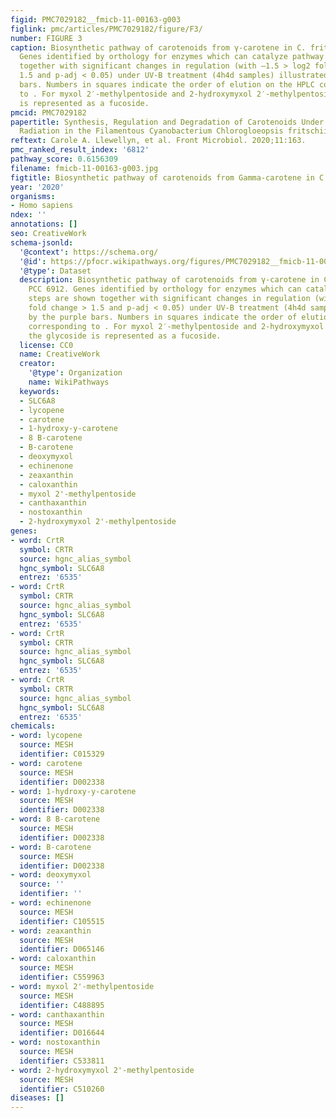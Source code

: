 ```yaml
---
figid: PMC7029182__fmicb-11-00163-g003
figlink: pmc/articles/PMC7029182/figure/F3/
number: FIGURE 3
caption: Biosynthetic pathway of carotenoids from γ-carotene in C. fritschii PCC 6912.
  Genes identified by orthology for enzymes which can catalyze pathway steps are shown
  together with significant changes in regulation (with –1.5 > log2 fold change >
  1.5 and p-adj < 0.05) under UV-B treatment (4h4d samples) illustrated by the purple
  bars. Numbers in squares indicate the order of elution on the HPLC corresponding
  to . For myxol 2′-methylpentoside and 2-hydroxymyxol 2′-methylpentoside the glycoside
  is represented as a fucoside.
pmcid: PMC7029182
papertitle: Synthesis, Regulation and Degradation of Carotenoids Under Low Level UV-B
  Radiation in the Filamentous Cyanobacterium Chlorogloeopsis fritschii PCC 6912.
reftext: Carole A. Llewellyn, et al. Front Microbiol. 2020;11:163.
pmc_ranked_result_index: '6812'
pathway_score: 0.6156309
filename: fmicb-11-00163-g003.jpg
figtitle: Biosynthetic pathway of carotenoids from Gamma-carotene in C
year: '2020'
organisms:
- Homo sapiens
ndex: ''
annotations: []
seo: CreativeWork
schema-jsonld:
  '@context': https://schema.org/
  '@id': https://pfocr.wikipathways.org/figures/PMC7029182__fmicb-11-00163-g003.html
  '@type': Dataset
  description: Biosynthetic pathway of carotenoids from γ-carotene in C. fritschii
    PCC 6912. Genes identified by orthology for enzymes which can catalyze pathway
    steps are shown together with significant changes in regulation (with –1.5 > log2
    fold change > 1.5 and p-adj < 0.05) under UV-B treatment (4h4d samples) illustrated
    by the purple bars. Numbers in squares indicate the order of elution on the HPLC
    corresponding to . For myxol 2′-methylpentoside and 2-hydroxymyxol 2′-methylpentoside
    the glycoside is represented as a fucoside.
  license: CC0
  name: CreativeWork
  creator:
    '@type': Organization
    name: WikiPathways
  keywords:
  - SLC6A8
  - lycopene
  - carotene
  - 1-hydroxy-y-carotene
  - 8 B-carotene
  - B-carotene
  - deoxymyxol
  - echinenone
  - zeaxanthin
  - caloxanthin
  - myxol 2'-methylpentoside
  - canthaxanthin
  - nostoxanthin
  - 2-hydroxymyxol 2'-methylpentoside
genes:
- word: CrtR
  symbol: CRTR
  source: hgnc_alias_symbol
  hgnc_symbol: SLC6A8
  entrez: '6535'
- word: CrtR
  symbol: CRTR
  source: hgnc_alias_symbol
  hgnc_symbol: SLC6A8
  entrez: '6535'
- word: CrtR
  symbol: CRTR
  source: hgnc_alias_symbol
  hgnc_symbol: SLC6A8
  entrez: '6535'
- word: CrtR
  symbol: CRTR
  source: hgnc_alias_symbol
  hgnc_symbol: SLC6A8
  entrez: '6535'
chemicals:
- word: lycopene
  source: MESH
  identifier: C015329
- word: carotene
  source: MESH
  identifier: D002338
- word: 1-hydroxy-y-carotene
  source: MESH
  identifier: D002338
- word: 8 B-carotene
  source: MESH
  identifier: D002338
- word: B-carotene
  source: MESH
  identifier: D002338
- word: deoxymyxol
  source: ''
  identifier: ''
- word: echinenone
  source: MESH
  identifier: C105515
- word: zeaxanthin
  source: MESH
  identifier: D065146
- word: caloxanthin
  source: MESH
  identifier: C559963
- word: myxol 2'-methylpentoside
  source: MESH
  identifier: C488895
- word: canthaxanthin
  source: MESH
  identifier: D016644
- word: nostoxanthin
  source: MESH
  identifier: C533811
- word: 2-hydroxymyxol 2'-methylpentoside
  source: MESH
  identifier: C510260
diseases: []
---
```

